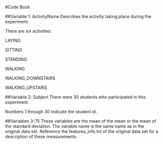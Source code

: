 #Code Book

##Variable 1: ActivityName
Describes the activity taking place during the experiment.

There are six activities:

LAYING

SITTING

STANDING

WALKING

WALKING_DOWNSTAIRS

WALKING_UPSTAIRS

##Variable 2: Subject
There were 30 students who participated in this experiment.

Numbers 1 through 30 indicate the student id.

##Variables 3-75
These variables are the mean of the mean or the mean of the standard deviation.  The variable name is the same name as in the original data set.  Reference the features_info.txt of the original data set for a description of these measurements. 
